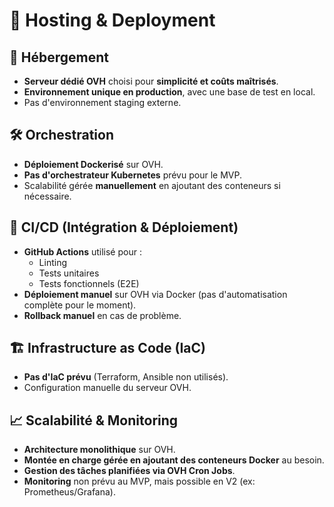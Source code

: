 # 🚀 Hosting & Deployment

## 🏢 Hébergement

- **Serveur dédié OVH** choisi pour **simplicité et coûts maîtrisés**.
- **Environnement unique en production**, avec une base de test en local.
- Pas d'environnement staging externe.

## 🛠️ Orchestration

- **Déploiement Dockerisé** sur OVH.
- **Pas d'orchestrateur Kubernetes** prévu pour le MVP.
- Scalabilité gérée **manuellement** en ajoutant des conteneurs si nécessaire.

## 🔄 CI/CD (Intégration & Déploiement)

- **GitHub Actions** utilisé pour :
  - Linting
  - Tests unitaires
  - Tests fonctionnels (E2E)
- **Déploiement manuel** sur OVH via Docker (pas d'automatisation complète pour le moment).
- **Rollback manuel** en cas de problème.

## 🏗️ Infrastructure as Code (IaC)

- **Pas d'IaC prévu** (Terraform, Ansible non utilisés).
- Configuration manuelle du serveur OVH.

## 📈 Scalabilité & Monitoring

- **Architecture monolithique** sur OVH.
- **Montée en charge gérée en ajoutant des conteneurs Docker** au besoin.
- **Gestion des tâches planifiées via OVH Cron Jobs**.
- **Monitoring** non prévu au MVP, mais possible en V2 (ex: Prometheus/Grafana).
